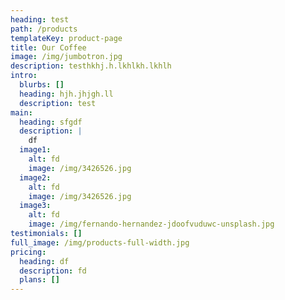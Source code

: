 ```yaml
---
heading: test
path: /products
templateKey: product-page
title: Our Coffee
image: /img/jumbotron.jpg
description: testhkhj.h.lkhlkh.lkhlh
intro:
  blurbs: []
  heading: hjh.jhjgh.ll
  description: test
main:
  heading: sfgdf
  description: |
    df
  image1:
    alt: fd
    image: /img/3426526.jpg
  image2:
    alt: fd
    image: /img/3426526.jpg
  image3:
    alt: fd
    image: /img/fernando-hernandez-jdoofvuduwc-unsplash.jpg
testimonials: []
full_image: /img/products-full-width.jpg
pricing:
  heading: df
  description: fd
  plans: []
---
```

